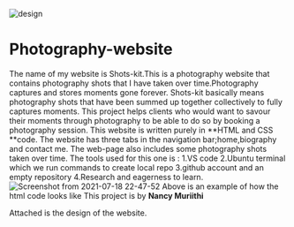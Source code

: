 ![design](https://user-images.githubusercontent.com/87470468/126081860-28e11c60-14f6-448e-bfbf-4537460021bb.jpg)
# Photography-website
The name of my website is Shots-kit.This is a photography website that contains photography shots that I have taken over time.Photography captures and stores moments gone forever.
Shots-kit basically means photography shots that have been summed up together collectively to fully captures moments.
This project helps clients who would want to savour their moments through photography to be able to do so by booking a photography session.
This website is written purely in **HTML and CSS **code.
The website has three tabs in the navigation bar;home,biography and contact me.
The web-page also includes some photography shots taken over time.
The tools used for this one is : 1.VS code
                                 2.Ubuntu terminal which we run commands to create local repo
                                 3.github account and an empty repository
                                 4.Research and eagerness to learn.
![Screenshot from 2021-07-18 22-47-52](https://user-images.githubusercontent.com/87470468/126080447-5201c5f5-4b97-48e1-b3c8-7215d821b378.png)
Above is an example of how the html code looks like
This project is by **Nancy Muriithi**


Attached is the design of the website.
